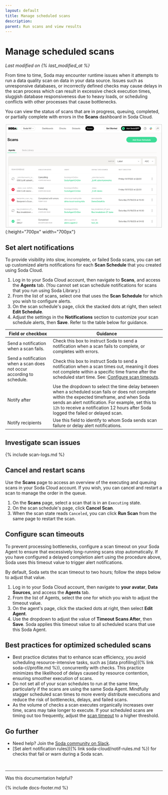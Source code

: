 ```yaml
---
layout: default
title: Manage scheduled scans
description: 
parent: Run scans and view results
---
```


# Manage scheduled scans
*Last modified on {% last_modified_at %}*

From time to time, Soda may encounter runtime issues when it attempts to run a data quality scan on data in your data source. Issues such as unresponsive databases, or incorrectly defined checks may cause delays in the scan process which can result in excessive check execution times, sluggish database responsiveness due to heavy loads, or scheduling conflicts with other processes that cause bottlenecks.

You can view the status of scans that are in progress, queuing, completed, or partially complete with errors in the **Scans** dashboard in Soda Cloud.

![scan-mgmt](/assets/images/scan-mgmt.png){:height="700px" width="700px"}

## Set alert notifications

To provide visibility into slow, incomplete, or failed Soda scans, you can set up customized alerts notifications for each **Scan Schedule** that you created using Soda Cloud.

1. Log in to your Soda Cloud account, then navigate to **Scans**, and access the **Agents** tab. (You cannot set scan schedule notifications for scans that you run using Soda Library.)
2. From the list of scans, select one that uses the **Scan Schedule** for which you wish to configure alerts.
3. On the scan schedule's page, click the stacked dots at right, then select **Edit Schedule**.
4. Adjust the settings in the **Notifications** section to customize your scan schedule alerts, then **Save**. Refer to the table below for guidance.

| Field or checkbox | Guidance | 
| ----------------- | -------- |
| Send a notification when a scan fails. | Check this box to instruct Soda to send a notification when a scan fails to complete, or completes with errors. |  
| Send a notification when a scan does not occur according to schedule. | Check this box to instruct Soda to send a notification when a scan times out, meaning it does not complete within a specific time frame after the scheduled start time. See: [Configure scan timeouts](#configure-scan-timeouts). |
| Notify after | Use the dropdown to select the time delay between when a scheduled scan fails or does not complete within the expected timeframe, and when Soda sends an alert notification. For example, set this to `12h` to receive a notification 12 hours after Soda logged the failed or delayed scan. |
| Notify recipients | Use this field to identify to whom Soda sends scan failure or delay alert notifications. | 


## Investigate scan issues

{% include scan-logs.md %}


## Cancel and restart scans

Use the **Scans** page to access an overview of the executing and queuing scans in your Soda Cloud account. If you wish, you can cancel and restart a scan to manage the order in the queue.  

1. On the **Scans** page, select a scan that is in an `Executing` state. 
2. On the scan schedule's page, click **Cancel Scan**.
3. When the scan state reads `Canceled`, you can click **Run Scan** from the same page to restart the scan.


## Configure scan timeouts

To prevent processing bottlenecks, configure a scan timeout on your Soda Agent to ensure that excessively long-running scans stop automatically. If you have configured a delayed completion alert using the procedure above, Soda uses this timeout value to trigger alert notifications.

By default, Soda sets the scan timeout to two hours; follow the steps below to adjust that value.

1. Log in to your Soda Cloud account, then navigate to **your avatar**, **Data Sources**, and access the **Agents** tab.
2. From the list of Agents, select the one for which you wish to adjust the timeout value.
3. On the agent's page, click the stacked dots at right, then select **Edit Agent**.
4. Use the dropdown to adjust the value of **Timeout Scans After**, then **Save**. Soda applies this timeout value to all scheduled scans that use this Soda Agent. 


## Best practices for optimized scheduled scans

* Best practice dictates that to enhance scan efficiency, you avoid scheduling resource-intensive tasks, such as [data profiling]({% link soda-cl/profile.md %}), concurrently with checks. This practice minimizes the likelihood of delays caused by resource contention, ensuring smoother execution of scans.
* Do not set all of your scan schedules to run at the same time, particularly if the scans are using the same Soda Agent. Mindfully stagger scheduled scan times to more evenly distribute executions and reduce the risk of bottlenecks, delays, and failed scans.
* As the volume of checks a scan executes organically increases over time, scans may take longer to execute. If your scheduled scans are timing out too frequently, adjust the [scan timeout](#configure-scan-timeouts) to a higher threshold.


## Go further

* Need help? Join the <a href="https://community.soda.io/slack" target="_blank"> Soda community on Slack</a>.
* [Set alert notification rules]({% link soda-cloud/notif-rules.md %}) for checks that fail or warn during a Soda scan.
<br />

---

Was this documentation helpful?

<!-- LikeBtn.com BEGIN -->
<span class="likebtn-wrapper" data-theme="tick" data-i18n_like="Yes" data-ef_voting="grow" data-show_dislike_label="true" data-counter_zero_show="true" data-i18n_dislike="No"></span>
<script>(function(d,e,s){if(d.getElementById("likebtn_wjs"))return;a=d.createElement(e);m=d.getElementsByTagName(e)[0];a.async=1;a.id="likebtn_wjs";a.src=s;m.parentNode.insertBefore(a, m)})(document,"script","//w.likebtn.com/js/w/widget.js");</script>
<!-- LikeBtn.com END -->

{% include docs-footer.md %}
